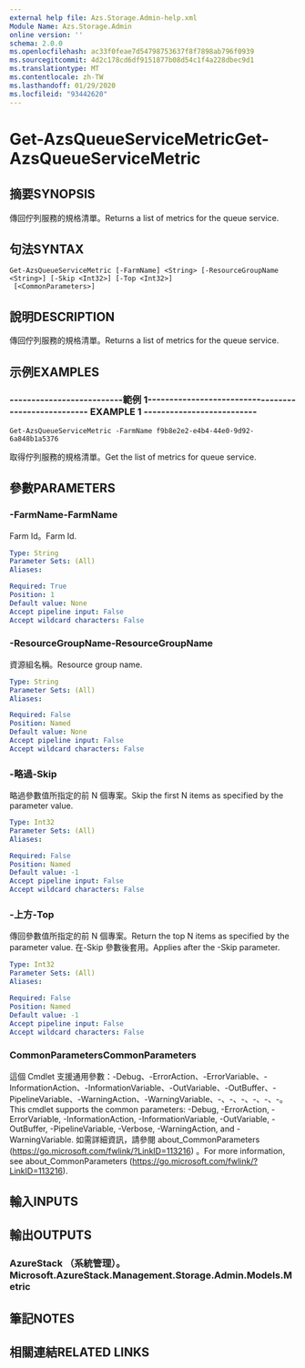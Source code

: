 ```yaml
---
external help file: Azs.Storage.Admin-help.xml
Module Name: Azs.Storage.Admin
online version: ''
schema: 2.0.0
ms.openlocfilehash: ac33f0feae7d54798753637f8f7898ab796f0939
ms.sourcegitcommit: 4d2c178cd6df9151877b08d54c1f4a228dbec9d1
ms.translationtype: MT
ms.contentlocale: zh-TW
ms.lasthandoff: 01/29/2020
ms.locfileid: "93442620"
---
```

# <span data-ttu-id="6247f-101">Get-AzsQueueServiceMetric</span><span class="sxs-lookup"><span data-stu-id="6247f-101">Get-AzsQueueServiceMetric</span></span>

## <span data-ttu-id="6247f-102">摘要</span><span class="sxs-lookup"><span data-stu-id="6247f-102">SYNOPSIS</span></span>
<span data-ttu-id="6247f-103">傳回佇列服務的規格清單。</span><span class="sxs-lookup"><span data-stu-id="6247f-103">Returns a list of metrics for the queue service.</span></span>

## <span data-ttu-id="6247f-104">句法</span><span class="sxs-lookup"><span data-stu-id="6247f-104">SYNTAX</span></span>

```
Get-AzsQueueServiceMetric [-FarmName] <String> [-ResourceGroupName <String>] [-Skip <Int32>] [-Top <Int32>]
 [<CommonParameters>]
```

## <span data-ttu-id="6247f-105">說明</span><span class="sxs-lookup"><span data-stu-id="6247f-105">DESCRIPTION</span></span>
<span data-ttu-id="6247f-106">傳回佇列服務的規格清單。</span><span class="sxs-lookup"><span data-stu-id="6247f-106">Returns a list of metrics for the queue service.</span></span>

## <span data-ttu-id="6247f-107">示例</span><span class="sxs-lookup"><span data-stu-id="6247f-107">EXAMPLES</span></span>

### <span data-ttu-id="6247f-108">--------------------------範例 1--------------------------</span><span class="sxs-lookup"><span data-stu-id="6247f-108">-------------------------- EXAMPLE 1 --------------------------</span></span>
```
Get-AzsQueueServiceMetric -FarmName f9b8e2e2-e4b4-44e0-9d92-6a848b1a5376
```

<span data-ttu-id="6247f-109">取得佇列服務的規格清單。</span><span class="sxs-lookup"><span data-stu-id="6247f-109">Get the list of metrics for queue service.</span></span>

## <span data-ttu-id="6247f-110">參數</span><span class="sxs-lookup"><span data-stu-id="6247f-110">PARAMETERS</span></span>

### <span data-ttu-id="6247f-111">-FarmName</span><span class="sxs-lookup"><span data-stu-id="6247f-111">-FarmName</span></span>
<span data-ttu-id="6247f-112">Farm Id。</span><span class="sxs-lookup"><span data-stu-id="6247f-112">Farm Id.</span></span>

```yaml
Type: String
Parameter Sets: (All)
Aliases: 

Required: True
Position: 1
Default value: None
Accept pipeline input: False
Accept wildcard characters: False
```

### <span data-ttu-id="6247f-113">-ResourceGroupName</span><span class="sxs-lookup"><span data-stu-id="6247f-113">-ResourceGroupName</span></span>
<span data-ttu-id="6247f-114">資源組名稱。</span><span class="sxs-lookup"><span data-stu-id="6247f-114">Resource group name.</span></span>

```yaml
Type: String
Parameter Sets: (All)
Aliases: 

Required: False
Position: Named
Default value: None
Accept pipeline input: False
Accept wildcard characters: False
```

### <span data-ttu-id="6247f-115">-略過</span><span class="sxs-lookup"><span data-stu-id="6247f-115">-Skip</span></span>
<span data-ttu-id="6247f-116">略過參數值所指定的前 N 個專案。</span><span class="sxs-lookup"><span data-stu-id="6247f-116">Skip the first N items as specified by the parameter value.</span></span>

```yaml
Type: Int32
Parameter Sets: (All)
Aliases: 

Required: False
Position: Named
Default value: -1
Accept pipeline input: False
Accept wildcard characters: False
```

### <span data-ttu-id="6247f-117">-上方</span><span class="sxs-lookup"><span data-stu-id="6247f-117">-Top</span></span>
<span data-ttu-id="6247f-118">傳回參數值所指定的前 N 個專案。</span><span class="sxs-lookup"><span data-stu-id="6247f-118">Return the top N items as specified by the parameter value.</span></span>
<span data-ttu-id="6247f-119">在-Skip 參數後套用。</span><span class="sxs-lookup"><span data-stu-id="6247f-119">Applies after the -Skip parameter.</span></span>

```yaml
Type: Int32
Parameter Sets: (All)
Aliases: 

Required: False
Position: Named
Default value: -1
Accept pipeline input: False
Accept wildcard characters: False
```

### <span data-ttu-id="6247f-120">CommonParameters</span><span class="sxs-lookup"><span data-stu-id="6247f-120">CommonParameters</span></span>
<span data-ttu-id="6247f-121">這個 Cmdlet 支援通用參數：-Debug、-ErrorAction、-ErrorVariable、-InformationAction、-InformationVariable、-OutVariable、-OutBuffer、-PipelineVariable、-WarningAction、-WarningVariable、-、-、-、-、-、-。</span><span class="sxs-lookup"><span data-stu-id="6247f-121">This cmdlet supports the common parameters: -Debug, -ErrorAction, -ErrorVariable, -InformationAction, -InformationVariable, -OutVariable, -OutBuffer, -PipelineVariable, -Verbose, -WarningAction, and -WarningVariable.</span></span> <span data-ttu-id="6247f-122">如需詳細資訊，請參閱 about_CommonParameters (https://go.microsoft.com/fwlink/?LinkID=113216) 。</span><span class="sxs-lookup"><span data-stu-id="6247f-122">For more information, see about_CommonParameters (https://go.microsoft.com/fwlink/?LinkID=113216).</span></span>

## <span data-ttu-id="6247f-123">輸入</span><span class="sxs-lookup"><span data-stu-id="6247f-123">INPUTS</span></span>

## <span data-ttu-id="6247f-124">輸出</span><span class="sxs-lookup"><span data-stu-id="6247f-124">OUTPUTS</span></span>

### <span data-ttu-id="6247f-125">AzureStack （系統管理）。</span><span class="sxs-lookup"><span data-stu-id="6247f-125">Microsoft.AzureStack.Management.Storage.Admin.Models.Metric</span></span>

## <span data-ttu-id="6247f-126">筆記</span><span class="sxs-lookup"><span data-stu-id="6247f-126">NOTES</span></span>

## <span data-ttu-id="6247f-127">相關連結</span><span class="sxs-lookup"><span data-stu-id="6247f-127">RELATED LINKS</span></span>

